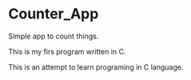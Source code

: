 # Counter_App
Simple app to count things.

This is my firs program written in C.

This is an attempt to learn programing in C language.


